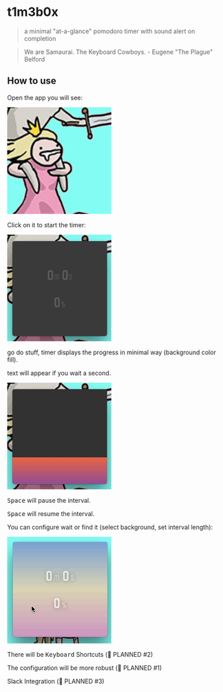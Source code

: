 
# t1m3b0x
> a minimal "at-a-glance" pomodoro timer with sound alert on completion

> We are Samaurai. The Keyboard Cowboys. - Eugene "The Plague" Belford

## How to use
Open the app you will see:

![Alt text](docs/pomodoro_ex_001.gif?raw=true "Start the Application")

Click on it to start the timer:

![Alt text](docs/pomodoro_ex_002.gif?raw=true "Click to start the timer")

go do stuff, timer displays the progress in minimal way (background color fill).

text will appear if you wait a second.

![Alt text](docs/pomodoro_ex_003.gif?raw=true "...Time doesn't wait for me... - Dillinger Four, 'Gainsville'")

<kbd>Space</kbd> will pause the interval.

<kbd>Space</kbd> will resume the interval.

You can configure wait or find it (select background, set interval length):

![Alt text](docs/pomodoro_ex_004.gif?raw=true "configuration demonstration")

There will be <kbd>Keyboard</kbd> Shortcuts (🚧 PLANNED #2)

The configuration will be more robust (🚧 PLANNED #1)

Slack Integration (🚧 PLANNED #3)
